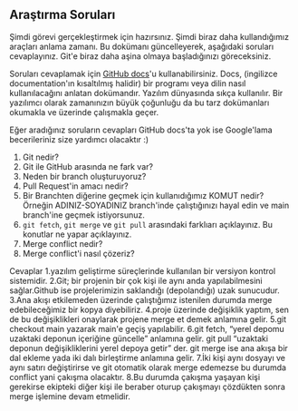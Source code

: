 ## Araştırma Soruları

Şimdi görevi gerçekleştirmek için hazırsınız. Şimdi biraz daha kullandığımız araçları anlama zamanı. Bu dokümanı güncelleyerek, aşağıdaki soruları cevaplayınız. Git'e biraz daha aşina olmaya başladığınızı göreceksiniz. 

Soruları cevaplamak için [GitHub docs](https://docs.github.com/en)'u kullanabilirsiniz. Docs, (ingilizce documentation'ın kısaltılmış halidir) bir programı veya dilin nasıl kullanılacağını anlatan dokümandır. Yazılım dünyasında sıkça kullanılır. Bir yazılımcı olarak zamanınızın büyük çoğunluğu da bu tarz dokümanları okumakla ve üzerinde çalışmakla geçer.

Eğer aradığınız soruların cevapları GitHub docs'ta yok ise Google'lama becerileriniz size yardımcı olacaktır :)

1. Git nedir?
2. Git ile GitHub arasında ne fark var?
3. Neden bir branch oluşturuyoruz? 
4. Pull Request'in amacı nedir?
5. Bir Branchten diğerine geçmek için kullanıdığımız KOMUT nedir? Örneğin ADINIZ-SOYADINIZ branch'inde çalıştığınızı hayal edin ve main branch'ine geçmek istiyorsunuz.
6. `git fetch`, `git merge` ve `git pull` arasındaki farklıarı açıklayınız. Bu konutlar ne yapar açıklayınız.
7. Merge conflict nedir?
8. Merge conflict'i nasıl çözeriz?

Cevaplar
1.yazılım geliştirme süreçlerinde kullanılan bir versiyon kontrol sistemidir.
2.Git; bir projenin bir çok kişi ile aynı anda yapılabilmesini sağlar.Github ise projelerimizin saklandığı (depolandığı) uzak sunucudur.
3.Ana akışı etkilemeden üzerinde çalıştığımız istenilen durumda merge edebileceğimiz bir kopya diyebiliriz.
4.proje üzerinde değişiklik yaptım, sen de bu değişiklikleri onaylarak projene merge et demek anlamına gelir.
5.git checkout main yazarak main'e geçiş yapılabilir.
6.git fetch, “yerel depomu uzaktaki deponun içeriğine güncelle” anlamına gelir.
git pull “uzaktaki deponun değişikliklerini yerel depoya getir” der.
git merge ise ana akışa bir dal ekleme yada iki dalı birleştirme anlamına gelir.
7.İki kişi aynı dosyayı ve aynı satırı değiştirirse ve git otomatik olarak merge edemezse bu durumda conflict yani çakışma olacaktır. 
8.Bu durumda çakışma yaşayan kişi gerekirse ekipteki diğer kişi ile beraber oturup çakışmayı çözdükten sonra merge işlemine devam etmelidir.
